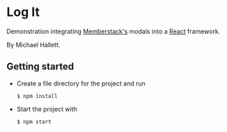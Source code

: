 # Log It

Demonstration integrating [Memberstack's](https://www.memberstack.io/) modals into a [React](https://reactjs.org/) framework.

By Michael Hallett.

## Getting started

- Create a file directory for the project and run

  `$ npm install`

- Start the project with

  `$ npm start`
